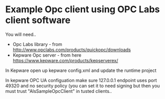 # Example Opc client using OPC Labs client software

You will need.. 

* Opc Labs library - from http://www.opclabs.com/products/quickopc/downloads
* Kepware Opc server - from here https://www.kepware.com/products/kepserverex/

In Kepware open up kepware config.xml and update the runtime project 

In kepware OPC UA configuation make sure 127.0.0.1 endpoint uses port 49320 and no security policy (you can set it to need signing but then you must trust "AlsSampleOpcClient" in tusted clients..

